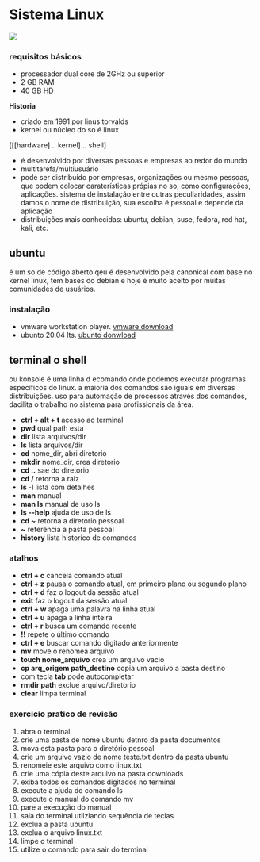 # Sistema Linux
![](https://img.shields.io/badge/tutor-Bruno_de_Campos_Dias.-informational?style=flat&logoColor=white&color=cdcdcd)

### requisitos básicos
* processador dual core de 2GHz ou superior
* 2 GB RAM
* 40 GB HD

**Historia**
* criado em 1991 por linus torvalds
* kernel ou núcleo do so é linux

[[[hardware] .. kernel] .. shell]

* é desenvolvido por diversas pessoas e empresas ao redor do mundo
* multitarefa/multiusuário
* pode ser distribuído por empresas, organizações ou mesmo pessoas, que podem colocar caraterísticas própias no so, como configurações, aplicações. sistema de instalação entre outras peculiaridades, assim damos o nome de distribuição, sua escolha é pessoal e depende da aplicação
* distribuições mais conhecidas: ubuntu, debian, suse, fedora, red hat, kali, etc.

## ubuntu
é um so de código aberto qeu é desenvolvido pela canonical com base no kernel linux, tem bases do debian e hoje é muito aceito por muitas comunidades de usuários.

### instalação
* vmware workstation player. [vmware download](https://www.vmware.com/go/getplayer-win)
* ubunto 20.04 lts. [ubunto donwload](https://ubuntu.com/blog/tag/LTS#download)

## terminal o shell
ou konsole é uma linha d ecomando onde podemos executar programas específicos do linux.
a maioria dos comandos são iguais em diversas distribuições.
uso para automação de processos através dos comandos, dacilita o trabalho no sistema para profissionais da área.

* **ctrl + alt + t** acesso ao terminal
* **pwd** qual path esta
* **dir** lista arquivos/dir
* **ls** lista arquivos/dir
* **cd** nome_dir, abri diretorio
* **mkdir** nome_dir, crea diretorio
* **cd ..** sae do diretorio
* **cd /** retorna a raiz
* **ls -l** lista com detalhes
* **man** manual
* **man ls** manual de uso ls
* **ls --help** ajuda de uso de ls
* **cd ~** retorna a diretorio pessoal
* **~** referência a pasta pessoal
* **history** lista historico de comandos

### atalhos
* **ctrl + c** cancela comando atual
* **ctrl + z** pausa o comando atual, em primeiro plano ou segundo plano
* **ctrl + d** faz o logout da sessão atual
* **exit** faz o logout da sessão atual
* **ctrl + w** apaga uma palavra na linha atual
* **ctrl + u** apaga a linha inteira
* **ctrl + r** busca um comando recente
* **!!** repete o último comando
* **ctrl + e** buscar comando digitado anteriormente
* **mv** move o renomea arquivo
* **touch nome_arquivo** crea um arquivo vacio
* **cp arq_origem path_destino** copia um arquivo a pasta destino
* com tecla **tab** pode autocompletar
* **rmdir path** exclue arquivo/diretorio
* **clear** limpa terminal

### exercicio pratico de revisão
1. abra o terminal
2. crie uma pasta de nome ubuntu detnro da pasta documentos
3. mova esta pasta para o diretório pessoal
4. crie um arquivo vazio de nome teste.txt dentro da pasta ubuntu
5. renomeie este arquivo como linux.txt
6. crie uma cópia deste arquivo na pasta downloads
7. exiba todos os comandos digitados no terminal
8. execute a ajuda do comando ls
9. execute o manual do comando mv
10. pare a execução do manual
11. saia do terminal utilziando sequência de teclas
12. exclua a pasta ubuntu
13. exclua o arquivo linux.txt
14. limpe o terminal
15. utilize o comando para sair do terminal


